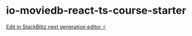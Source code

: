 # io-moviedb-react-ts-course-starter

[Edit in StackBlitz next generation editor ⚡️](https://stackblitz.com/~/github.com/alphabravoab/io-moviedb-react-ts-course-starter)